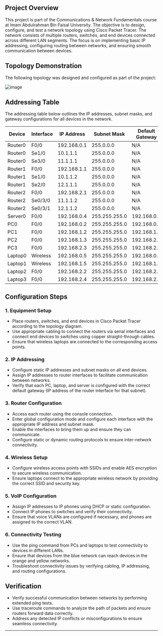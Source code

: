 


## Project Overview
This project is part of the Communications & Network Fundamentals course at Imam Abdulrahman Bin Faisal University. 
The objective is to design, configure, and test a network topology using Cisco Packet Tracer. 
The network consists of multiple routers, switches, and end devices connected across different LAN segments. 
The focus is on implementing basic IP addressing, configuring routing between networks, and ensuring smooth communication between devices.

## Topology Demonstration
The following topology was designed and configured as part of the project:

![image](https://github.com/user-attachments/assets/c6aa947d-7ec5-4b5c-83a5-5f26d103075b)


## Addressing Table
The addressing table below outlines the IP addresses, subnet masks, and gateway configurations for all devices in the network.

| Device        | Interface | IP Address  | Subnet Mask   | Default Gateway |
|--------------|-----------|-------------|---------------|-----------------|
| Router0      | F0/0      | 192.168.0.1 | 255.0.0.0     | N/A             |
| Router0      | Se1/0     | 10.1.1.1    | 255.0.0.0     | N/A             |
| Router0      | Se3/0     | 11.1.1.1    | 255.0.0.0     | N/A             |
| Router1      | F0/0      | 192.168.1.1 | 255.0.0.0     | N/A             |
| Router1      | Se1/0     | 10.1.1.2    | 255.0.0.0     | N/A             |
| Router1      | Se2/0     | 12.1.1.1    | 255.0.0.0     | N/A             |
| Router2      | F0/0      | 192.168.2.1 | 255.0.0.0     | N/A             |
| Router2      | Se0/3/0   | 11.1.1.2    | 255.0.0.0     | N/A             |
| Router2      | Se0/3/1   | 12.1.1.2    | 255.0.0.0     | N/A             |
| Server0      | F0/0      | 192.168.0.4 | 255.255.255.0 | 192.168.0.1     |
| PC0          | F0/0      | 192.168.0.2 | 255.255.255.0 | 192.168.0.1     |
| PC1          | F0/0      | 192.168.1.2 | 255.255.255.0 | 192.168.1.1     |
| PC2          | F0/0      | 192.168.1.3 | 255.255.255.0 | 192.168.2.1     |
| PC3          | F0/0      | 192.168.2.3 | 255.255.255.0 | 192.168.2.1     |
| Laptop0      | Wireless  | 192.168.0.5 | 255.255.255.0 | 192.168.0.1     |
| Laptop1      | Wireless  | 192.168.1.5 | 255.255.255.0 | 192.168.1.1     |
| Laptop2      | F0/0      | 192.168.2.2 | 255.255.255.0 | 192.168.2.1     |
| Laptop3      | F0/0      | 192.168.2.4 | 255.255.255.0 | 192.168.2.1     |

## Configuration Steps

### 1. Equipment Setup
- Place routers, switches, and end devices in Cisco Packet Tracer according to the topology diagram.
- Use appropriate cabling to connect the routers via serial interfaces and connect end devices to switches using copper straight-through cables.
- Ensure that wireless laptops are connected to the corresponding access points.

### 2. IP Addressing
- Configure static IP addresses and subnet masks on all end devices.
- Assign IP addresses to router interfaces to facilitate communication between networks.
- Verify that each PC, laptop, and server is configured with the correct default gateway (IP address of the router interface for that subnet).

### 3. Router Configuration
- Access each router using the console connection.
- Enter global configuration mode and configure each interface with the appropriate IP address and subnet mask.
- Enable the interfaces to bring them up and ensure they can communicate.
- Configure static or dynamic routing protocols to ensure inter-network connectivity.

### 4. Wireless Setup
- Configure wireless access points with SSIDs and enable AES encryption to secure wireless communication.
- Ensure laptops connect to the appropriate wireless network by providing the correct SSID and security key.

### 5. VoIP Configuration
- Assign IP addresses to IP phones using DHCP or static configuration.
- Connect IP phones to switches and verify their connectivity.
- Ensure that voice VLANs are configured if necessary, and phones are assigned to the correct VLAN.

### 6. Connectivity Testing
- Use the ping command from PCs and laptops to test connectivity to devices in different LANs.
- Ensure that devices from the blue network can reach devices in the orange and yellow networks.
- Troubleshoot connectivity issues by verifying cabling, IP addressing, and routing configurations.

## Verification
- Verify successful communication between networks by performing extended ping tests.
- Use traceroute commands to analyze the path of packets and ensure routers forward data correctly.
- Address any detected IP conflicts or misconfigurations to ensure seamless connectivity.

---

